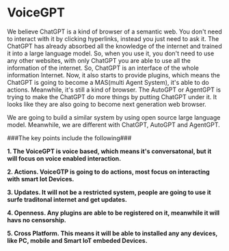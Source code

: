 # VoiceGPT
We believe ChatGPT is a kind of browser of a semantic web. You don't need to interact with it by clicking hyperlinks, instead you just need to ask it. The ChatGPT has already absorbed all the knowledge of the internet and trained it into a large language model. So, when you use it, you don't need to use any other websites, with only ChatGPT you are able to use all the information of the internet. So, ChatGPT is an interface of the whole information Internet. Now, it also starts to provide plugins, which means the ChatGPT is going to become a MAS(multi Agent System), it's able to do actions. Meanwhile, it's still a kind of browser. The AutoGPT or AgentGPT is trying to make the ChatGPT do more things by putting ChatGPT under it. It looks like they are also going to become next generation web browser.

We are going to build a similar system by using open source large language model. Meanwhile, we are different with ChatGPT, AutoGPT and AgentGPT. 

###The key points include the following###

**1. The VoiceGPT is voice based, which means it's conversatonal, but it will focus on voice enabled interaction.**

**2. Actions. VoiceGTP is going to do actions, most focus on interacting with smart Iot Devices.**

**3. Updates. It will not be a restricted system, people are going to use it surfe traditonal internet and get updates.**

**4. Openness. Any plugins are able to be registered on it, meanwhile it will havs no censorship.**

**5. Cross Platform. This means it will be able to installed any any devices, like PC, mobile and Smart IoT embeded Devices.**

